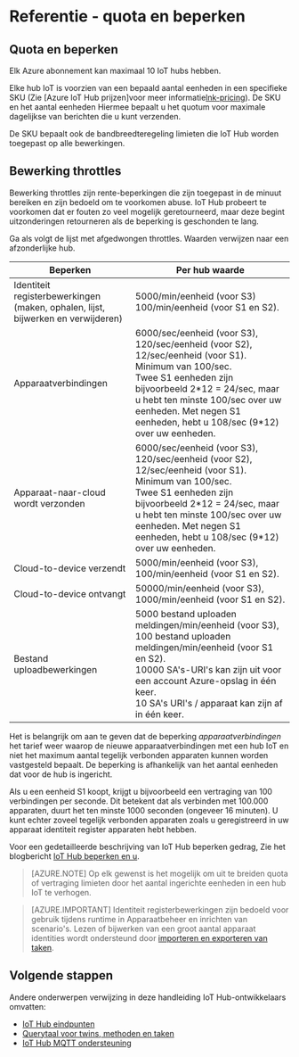 <properties
 pageTitle="Handleiding voor ontwikkelaars - quota en beperken | Microsoft Azure"
 description="Azure IoT Hub handleiding voor ontwikkelaars - beschrijving van de quota's die van toepassing op IoT Hub en bandbreedteregeling normaal"
 services="iot-hub"
 documentationCenter=".net"
 authors="dominicbetts"
 manager="timlt"
 editor=""/>

<tags
 ms.service="iot-hub"
 ms.devlang="multiple"
 ms.topic="article"
 ms.tgt_pltfrm="na"
 ms.workload="na"
 ms.date="09/30/2016" 
 ms.author="dobett"/>

# <a name="reference---quotas-and-throttling"></a>Referentie - quota en beperken

## <a name="quotas-and-throttling"></a>Quota en beperken

Elk Azure abonnement kan maximaal 10 IoT hubs hebben.

Elke hub IoT is voorzien van een bepaald aantal eenheden in een specifieke SKU (Zie [Azure IoT Hub prijzen]voor meer informatie[lnk-pricing]). De SKU en het aantal eenheden Hiermee bepaalt u het quotum voor maximale dagelijkse van berichten die u kunt verzenden.

De SKU bepaalt ook de bandbreedteregeling limieten die IoT Hub worden toegepast op alle bewerkingen.

## <a name="operation-throttles"></a>Bewerking throttles

Bewerking throttles zijn rente-beperkingen die zijn toegepast in de minuut bereiken en zijn bedoeld om te voorkomen abuse. IoT Hub probeert te voorkomen dat er fouten zo veel mogelijk geretourneerd, maar deze begint uitzonderingen retourneren als de beperking is geschonden te lang.

Ga als volgt de lijst met afgedwongen throttles. Waarden verwijzen naar een afzonderlijke hub.

| Beperken | Per hub waarde |
| -------- | ------------- |
| Identiteit registerbewerkingen (maken, ophalen, lijst, bijwerken en verwijderen) | 5000/min/eenheid (voor S3) <br/> 100/min/eenheid (voor S1 en S2). |
| Apparaatverbindingen | 6000/sec/eenheid (voor S3), 120/sec/eenheid (voor S2), 12/sec/eenheid (voor S1). <br/>Minimum van 100/sec. <br/> Twee S1 eenheden zijn bijvoorbeeld 2\*12 = 24/sec, maar u hebt ten minste 100/sec over uw eenheden. Met negen S1 eenheden, hebt u 108/sec (9\*12) over uw eenheden. |
| Apparaat-naar-cloud wordt verzonden | 6000/sec/eenheid (voor S3), 120/sec/eenheid (voor S2), 12/sec/eenheid (voor S1). <br/>Minimum van 100/sec. <br/> Twee S1 eenheden zijn bijvoorbeeld 2\*12 = 24/sec, maar u hebt ten minste 100/sec over uw eenheden. Met negen S1 eenheden, hebt u 108/sec (9\*12) over uw eenheden. |
| Cloud-to-device verzendt | 5000/min/eenheid (voor S3), 100/min/eenheid (voor S1 en S2). |
| Cloud-to-device ontvangt | 50000/min/eenheid (voor S3), 1000/min/eenheid (voor S1 en S2). |
| Bestand uploadbewerkingen | 5000 bestand uploaden meldingen/min/eenheid (voor S3), 100 bestand uploaden meldingen/min/eenheid (voor S1 en S2). <br/> 10000 SA's-URI's kan zijn uit voor een account Azure-opslag in één keer.<br/> 10 SA's URI's / apparaat kan zijn af in één keer. | 

Het is belangrijk om aan te geven dat de beperking *apparaatverbindingen* het tarief weer waarop de nieuwe apparaatverbindingen met een hub IoT en niet het maximum aantal tegelijk verbonden apparaten kunnen worden vastgesteld bepaalt. De beperking is afhankelijk van het aantal eenheden dat voor de hub is ingericht.

Als u een eenheid S1 koopt, krijgt u bijvoorbeeld een vertraging van 100 verbindingen per seconde. Dit betekent dat als verbinden met 100.000 apparaten, duurt het ten minste 1000 seconden (ongeveer 16 minuten). U kunt echter zoveel tegelijk verbonden apparaten zoals u geregistreerd in uw apparaat identiteit register apparaten hebt hebben.

Voor een gedetailleerde beschrijving van IoT Hub beperken gedrag, Zie het blogbericht [IoT Hub beperken en u][lnk-throttle-blog].

>[AZURE.NOTE] Op elk gewenst is het mogelijk om uit te breiden quota of vertraging limieten door het aantal ingerichte eenheden in een hub IoT te verhogen.

>[AZURE.IMPORTANT] Identiteit registerbewerkingen zijn bedoeld voor gebruik tijdens runtime in Apparaatbeheer en inrichten van scenario's. Lezen of bijwerken van een groot aantal apparaat identities wordt ondersteund door [importeren en exporteren van taken][lnk-importexport].

## <a name="next-steps"></a>Volgende stappen

Andere onderwerpen verwijzing in deze handleiding IoT Hub-ontwikkelaars omvatten:

- [IoT Hub eindpunten][lnk-devguide-endpoints]
- [Querytaal voor twins, methoden en taken][lnk-devguide-query]
- [IoT Hub MQTT ondersteuning][lnk-devguide-mqtt]

[lnk-pricing]: https://azure.microsoft.com/pricing/details/iot-hub
[lnk-throttle-blog]: https://azure.microsoft.com/blog/iot-hub-throttling-and-you/
[lnk-importexport]: iot-hub-devguide-identity-registry.md#import-and-export-device-identities

[lnk-devguide-endpoints]: iot-hub-devguide-endpoints.md
[lnk-devguide-query]: iot-hub-devguide-query-language.md
[lnk-devguide-mqtt]: iot-hub-mqtt-support.md